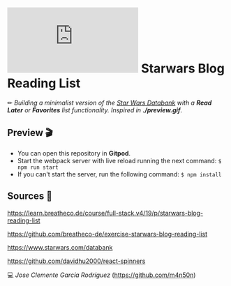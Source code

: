# ![4Geeks Logo](http://assets.breatheco.de/apis/img/images.php?blob&random&cat=icon&tags=4geeks,16) Starwars Blog Reading List

✏ *Building a minimalist version of the [Star Wars Databank](https://www.starwars.com/databank) with a ***Read Later*** or ***Favorites*** list functionality. Inspired in **./preview.gif***.

## Preview 🎬
* You can open this repository in **Gitpod**.
* Start the webpack server with live reload running the next command: `$ npm run start`
* If you can't start the server, run the following command: `$ npm install`

## Sources 📌

<https://learn.breatheco.de/course/full-stack.v4/19/p/starwars-blog-reading-list>

<https://github.com/breatheco-de/exercise-starwars-blog-reading-list>

<https://www.starwars.com/databank>

<https://github.com/davidhu2000/react-spinners>

💻 _Jose Clemente García Rodríguez_ (<https://github.com/m4n50n>)